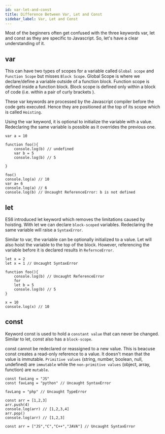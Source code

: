 ```yaml
---
id: var-let-and-const
title: Difference Between Var, Let and Const
sidebar_label: Var, Let and Const
---
```


Most of the beginners often get confused with the three keywords var, let and const as they are specific to Javascript. So, let's have a clear understanding of it.

## var

This can have two types of scopes for a variable called `Global scope` and `Function Scope` but misses `Block Scope`. Global Scope is where we declare/define a variable outside of a function block. Function scope is defined inside a function block. Block scope is defined only within a block of code (i.e. within a pair of curly brackets ). 

These var keywords are processed by the Javascript compiler before the code gets executed. Hence they are positioned at the top of its scope which is called `Hoisting`.

Using the var keyword, it is optional to initialize the variable with a value. Redeclaring the same variable is possible as it overrides the previous one.


```
var a = 10

function foo(){
    console.log(b) // undefined
    var b = 5
    console.log(b) // 5

}

foo()
console.log(a) // 10
var a= 6
console.log(a) // 6
console.log(b) // Uncaught ReferenceError: b is not defined

```

## let

ES6 introduced let keyword which removes the limitations caused by hoisting. With let we can declare `block-scoped` variables. Redeclaring the same variable will raise a `SyntaxError`.

Similar to var, the variable can be optionally initialized to a value. Let will also hoist the variable to the top of the block. However, referencing the variable before it is declared results in `RefernceError`.

```
let x = 2
let x = 1 // Uncaught SyntaxError

function foo(){
    console.log(b) // Uncaught ReferenceError
    for 
    let b = 5
    console.log(b) // 5
}

x = 10
console.log(x) // 10

```

## const

Keyword const is used to hold a `constant value` that can never be changed. Similar to let, const also has a `block-scope`.

const cannot be redeclared or reassigned to a new value. This is beacuse const creates a read-only reference to a value. It doesn't mean that the value is immutable. `Primitive values` (string, number, boolean, null, undefined) are `immutable` while the `non-primitive values` (object, array, function) are `mutable`.

```
const favLang = "JS"
const favLang = "python" // Uncaught SyntaxError

favLang = "php" // Uncaught TypeError

const arr = [1,2,3]
arr.push(4)
console.log(arr) // [1,2,3,4]
arr.pop()
console.log(arr) // [1,2,3]

const arr = ["JS","C","C++","JAVA"] // Uncaught SyntaxError

```



